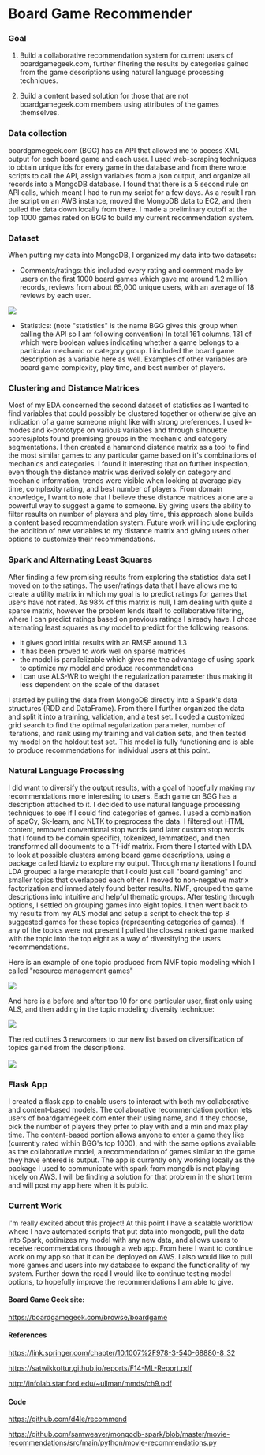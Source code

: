 # Board Game Recommender

### Goal

1. Build a collaborative recommendation system for current users of boardgamegeek.com, further filtering the results by categories gained from the game descriptions using natural language processing techniques.

2. Build a content based solution for those that are not boardgamegeek.com members using attributes of the games themselves.

### Data collection
boardgamegeek.com (BGG) has an API that allowed me to access XML output for each board game and each user. I used web-scraping techniques to obtain unique ids for every game in the database and from there wrote scripts to call the API, assign variables from a json output, and organize all records into a MongoDB database. I found that there is a 5 second rule on API calls, which meant I had to run my script for a few days. As a result I ran the script on an AWS instance, moved the MongoDB data to EC2, and then pulled the data down locally from there. I made a preliminary cutoff at the top 1000 games rated on BGG to build my current recommendation system.

### Dataset
When putting my data into MongoDB, I organized my data into two datasets:
- Comments/ratings: this included every rating and comment made by users on the first 1000 board games which gave me around 1.2 million records, reviews from about 65,000 unique users, with an average of 18 reviews by each user.

 <img src='https://github.com/Jomonsugi/bgg-exploration/blob/master/plots/ratings_200.png?raw=true'>

- Statistics: (note "statistics" is the name BGG gives this group when calling the API so I am following convention) In total 161 columns, 131 of which were boolean values indicating whether a game belongs to a particular mechanic or category group. I included the board game description as a variable here as well. Examples of other variables are board game complexity, play time, and best number of players.

### Clustering and Distance Matrices
Most of my EDA concerned the second dataset of statistics as I wanted to find variables that could possibly be clustered together or otherwise give an indication of a game someone might like with strong preferences. I used k-modes and k-prototype on various variables and through silhouette scores/plots found promising groups in the mechanic and category segmentations. I then created a hammond distance matrix as a tool to find the most similar games to any particular game based on it's combinations of mechanics and categories. I found it interesting that on further inspection, even though the distance matrix was derived solely on category and mechanic information, trends were visible when looking at average play time, complexity rating, and best number of players. From domain knowledge, I want to note that I believe these distance matrices alone are a powerful way to suggest a game to someone. By giving users the ability to filter results on number of players and play time, this approach alone builds a content based recommendation system. Future work will include exploring the addition of new variables to my distance matrix and giving users other options to customize  their recommendations.

### Spark and Alternating Least Squares
After finding a few promising results from exploring the statistics data set I moved on to the ratings. The user/ratings data that I have allows me to create a utility matrix in which my goal is to predict ratings for games that users have not rated. As 98% of this matrix is null, I am dealing with quite a sparse matrix, however the problem lends itself to collaborative filtering, where I can predict ratings based on previous ratings I already have. I chose alternating least squares as my model to predict for the following reasons:

- it gives good initial results with an RMSE around 1.3
- it has been proved to work well on sparse matrices
- the model is parallelizable which gives me the advantage of using spark to optimize my model and produce recommendations
- I can use ALS-WR to weight the regularization parameter thus making it less dependent on the scale of the dataset

I started by pulling the data from MongoDB directly into a Spark's data structures (RDD and DataFrame). From there I further organized the data and split it into a training, validation, and a test set. I coded a customized grid search to find the optimal regularization parameter, number of iterations, and rank using my training and validation sets, and then tested my model on the holdout test set. This model is fully functioning and is able to produce recommendations for individual users at this point.

### Natural Language Processing
I did want to diversify the output results, with a goal of hopefully making my recommendations more interesting to users. Each game on BGG has a description attached to it. I decided to use natural language processing techniques to see if I could find categories of games. I used a combination of spaCy, Sk-learn, and NLTK to preprocess the data. I filtered out HTML content, removed conventional stop words (and later custom stop words that I found to be domain specific), tokenized, lemmatized, and then transformed all documents to a Tf-idf matrix. From there I started with LDA to look at possible clusters among board game descriptions, using a package called ldaviz to explore my output. Through many iterations I found LDA grouped a large metatopic that I could just call "board gaming" and smaller topics that overlapped each other. I moved to non-negative matrix factorization and immediately found better results. NMF, grouped the game descriptions into intuitive and helpful thematic groups. After testing through options, I settled on grouping games into eight topics. I then went back to my results from my ALS model and setup a script to check the top 8 suggested games for these topics (representing categories of games). If any of the topics were not present I pulled the closest ranked game marked with the topic into the top eight as a way of diversifying the users recommendations.

Here is an example of one topic produced from NMF topic modeling which I called "resource management games"

<img src='https://github.com/Jomonsugi/bgg-exploration/blob/master/plots/documents_basisW1.png?raw=true'>

And here is a before and after top 10 for one particular user, first only using ALS, and then adding in the topic modeling diversity technique:

<img src='https://github.com/Jomonsugi/bgg-exploration/blob/master/screen_shots/Screen%20Shot%202017-06-20%20at%2011.18.19%20PM.png?raw=true'>

The red outlines 3 newcomers to our new list based on diversification of topics gained from the descriptions.
<br><br>
<img src='https://github.com/Jomonsugi/bgg-exploration/blob/master/screen_shots/Screen%20Shot%202017-06-21%20at%208.39.53%20PM.png?raw=true'>


### Flask App
I created a flask app to enable users to interact with both my collaborative and content-based models. The collaborative recommendation portion lets users of boardgamegeek.com enter their using name, and if they choose, pick the number of players they prfer to play with and a min and max play time. The content-based portion allows anyone to enter a game they like (currently rated within BGG's top 1000), and with the same options available as the collaborative model, a recommendation of games similar to the game they have entered is output. The app is currently only working locally as the package I used to communicate with spark from mongdb is not playing nicely on AWS. I will be finding a solution for that problem in the short term and will post my app here when it is public.

### Current Work
I'm really excited about this project! At this point I have a scalable workflow where I have automated scripts that put data into mongodb, pull the data into Spark, optimizes my model with any new data, and allows users to receive recommendations through a web app. From here I want to continue work on my app so that it can be deployed on AWS. I also would like to pull more games and users into my database to expand the functionality of my system. Further down the road I would like to continue testing model options, to hopefully improve the recommendations I am able to give.

#### Board Game Geek site:

https://boardgamegeek.com/browse/boardgame

#### References

https://link.springer.com/chapter/10.1007%2F978-3-540-68880-8_32

https://satwikkottur.github.io/reports/F14-ML-Report.pdf

http://infolab.stanford.edu/~ullman/mmds/ch9.pdf


#### Code

https://github.com/d4le/recommend

https://github.com/samweaver/mongodb-spark/blob/master/movie-recommendations/src/main/python/movie-recommendations.py
